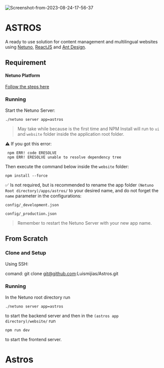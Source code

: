 ![Screenshot-from-2023-08-24-17-56-37](https://github.com/Luismijias/Astros/assets/53336758/9f2daf81-85ad-4b32-b61a-4c93a0ca76cb)

# ASTROS

A ready to use solution for content management and multilingual websites using [Netuno](https://www.netuno.org/), [ReactJS](https://reactjs.org/) and [Ant Design](https://ant.design/).

## Requirement

#### Netuno Platform

[Follow the steps here](https://doc.netuno.org/docs/en/installation/)


### Running

Start the Netuno Server:

```
./netuno server app=astros
```

> May take while because is the first time and NPM Install will run to `ui` and `website` folder inside the application root folder.

:warning: If you got this error:
 
```
 npm ERR! code ERESOLVE
 npm ERR! ERESOLVE unable to resolve dependency tree
```
Then execute the command below inside the `website` folder:

`npm install --force`

:white_check_mark: Is not required, but is recommended to rename the app folder `(Netuno Root directory)/apps/astros/` to your desired name, and do not forget the `name` parameter in the configurations:

`config/_development.json`

`config/_production.json`

> Remember to restart the Netuno Server with your new app name.

## From Scratch

### Clone and Setup

Using SSH:

comand: git clone git@github.com:Luismijias/Astros.git

### Running

In the Netuno root directory run

`./netuno server app=astros`

to start the backend server and then in the `(astros app directory)/website/` run

`npm run dev`

to start the frontend server.
# Astros
